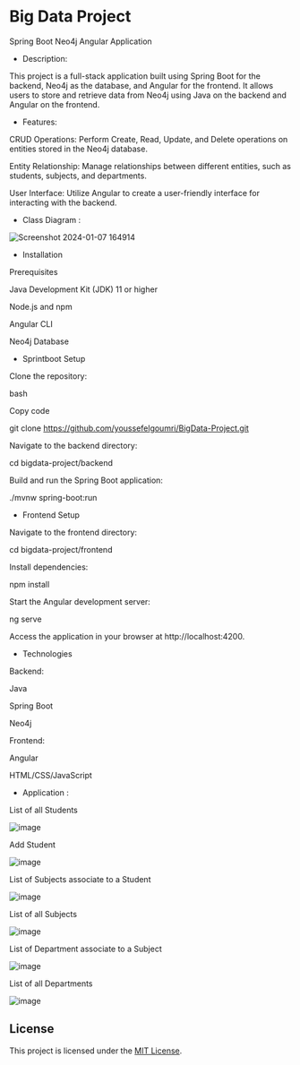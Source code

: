 # Big Data Project 

Spring Boot Neo4j Angular Application

* Description: 

This project is a full-stack application built using Spring Boot for the backend, Neo4j as the database, and Angular for the frontend. It allows users to store and retrieve data from Neo4j using Java on the backend and Angular on the frontend.


* Features:

CRUD Operations: Perform Create, Read, Update, and Delete operations on entities stored in the Neo4j database.

Entity Relationship: Manage relationships between different entities, such as students, subjects, and departments.

User Interface: Utilize Angular to create a user-friendly interface for interacting with the backend.

* Class Diagram :

![Screenshot 2024-01-07 164914](https://github.com/youssefelgoumri/BigData-Project/assets/94170257/0eef8f7d-5459-4faa-bfb8-0a7c034333ac)


* Installation

Prerequisites

Java Development Kit (JDK) 11 or higher

Node.js and npm

Angular CLI

Neo4j Database

- Sprintboot Setup

Clone the repository:

bash

Copy code

git clone https://github.com/youssefelgoumri/BigData-Project.git

Navigate to the backend directory:

cd bigdata-project/backend

Build and run the Spring Boot application:

./mvnw spring-boot:run

- Frontend Setup

Navigate to the frontend directory:

cd bigdata-project/frontend

Install dependencies:

npm install

Start the Angular development server:

ng serve

Access the application in your browser at http://localhost:4200.

* Technologies

Backend:

Java

Spring Boot

Neo4j

Frontend:

Angular

HTML/CSS/JavaScript

* Application :

List of all Students

![image](https://github.com/youssefelgoumri/BigData-Project/assets/94170257/2008efa8-05b2-4e10-a67d-4f1535cc2a28)

Add Student

![image](https://github.com/youssefelgoumri/BigData-Project/assets/94170257/520ab2e0-40eb-4cc9-be22-92b39cf18fe2)

List of Subjects associate to a Student

![image](https://github.com/youssefelgoumri/BigData-Project/assets/94170257/1f437ec2-f3a0-405e-a637-f478c29b5c1b)

List of all Subjects

![image](https://github.com/youssefelgoumri/BigData-Project/assets/94170257/a809ffba-14c8-4d34-ab15-1d8dea5150b9)


List of Department associate to a Subject

![image](https://github.com/youssefelgoumri/BigData-Project/assets/94170257/b01d71fa-ee67-412a-9643-84cdec3246fc)

List of all Departments

![image](https://github.com/youssefelgoumri/BigData-Project/assets/94170257/d16ebcf6-e3e4-43b5-95e7-3d45113ac24b)


## License
This project is licensed under the [MIT License](LICENSE).
